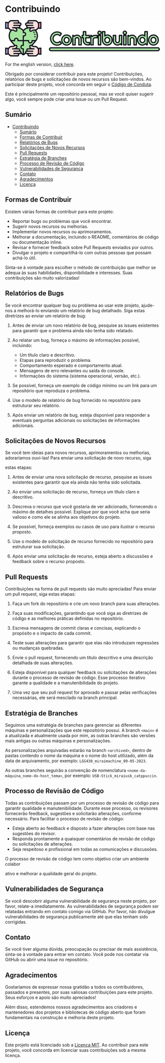 # Contribuindo

![ContributingLogo](./assets/meta/images/Headers/Contributing_BR.svg)

For the english version, [click here](./CONTRIBUTING.md).

Obrigado por considerar contribuir para este projeto! Contribuições, relatórios de bugs e solicitações de novos recursos são bem-vindos. Ao participar deste projeto, você concorda em seguir o [Código de Conduta](./CODE_OF_CONDUCT_BR.md).

Este é principalmente um repositório pessoal, mas se você quiser sugerir algo, você sempre pode criar uma Issue ou um Pull Request.

## Sumário

- [Contribuindo](#contribuindo)
  - [Sumário](#sumário)
  - [Formas de Contribuir](#formas-de-contribuir)
  - [Relatórios de Bugs](#relatórios-de-bugs)
  - [Solicitações de Novos Recursos](#solicitações-de-novos-recursos)
  - [Pull Requests](#pull-requests)
  - [Estratégia de Branches](#estratégia-de-branches)
  - [Processo de Revisão de Código](#processo-de-revisão-de-código)
  - [Vulnerabilidades de Segurança](#vulnerabilidades-de-segurança)
  - [Contato](#contato)
  - [Agradecimentos](#agradecimentos)
  - [Licença](#licença)

## Formas de Contribuir

Existem várias formas de contribuir para este projeto:

- Reportar bugs ou problemas que você encontrar.
- Sugerir novos recursos ou melhorias.
- Implementar novos recursos ou aprimoramentos.
- Melhorar a documentação, incluindo o README, comentários de código ou documentação inline.
- Revisar e fornecer feedback sobre Pull Requests enviados por outros.
- Divulgar o projeto e compartilhá-lo com outras pessoas que possam achá-lo útil.

Sinta-se à vontade para escolher o método de contribuição que melhor se adequa às suas habilidades, disponibilidade e interesses. Suas contribuições são muito valorizadas!

## Relatórios de Bugs

Se você encontrar qualquer bug ou problema ao usar este projeto, ajude-nos a melhorá-lo enviando um relatório de bug detalhado. Siga estas diretrizes ao enviar um relatório de bug:

1. Antes de enviar um novo relatório de bug, pesquise as issues existentes para garantir que o problema ainda não tenha sido relatado.

2. Ao relatar um bug, forneça o máximo de informações possível, incluindo:

   - Um título claro e descritivo.
   - Etapas para reproduzir o problema.
   - Comportamento esperado e comportamento atual.
   - Mensagens de erro relevantes ou saída do console.
   - Informações do sistema (sistema operacional, versão, etc.).

3. Se possível, forneça um exemplo de código mínimo ou um link para um repositório que reproduza o problema.

4. Use o modelo de relatório de bug fornecido no repositório para estruturar seu relatório.

5. Após enviar um relatório de bug, esteja disponível para responder a eventuais perguntas adicionais ou solicitações de informações adicionais.

## Solicitações de Novos Recursos

Se você tem ideias para novos recursos, aprimoramentos ou melhorias, adoraríamos ouvi-las! Para enviar uma solicitação de novo recurso, siga

 estas etapas:

1. Antes de enviar uma nova solicitação de recurso, pesquise as issues existentes para garantir que ela ainda não tenha sido solicitada.

2. Ao enviar uma solicitação de recurso, forneça um título claro e descritivo.

3. Descreva o recurso que você gostaria de ver adicionado, fornecendo o máximo de detalhes possível. Explique por que você acha que seria valioso e como ele se alinha aos objetivos do projeto.

4. Se possível, forneça exemplos ou casos de uso para ilustrar o recurso proposto.

5. Use o modelo de solicitação de recurso fornecido no repositório para estruturar sua solicitação.

6. Após enviar uma solicitação de recurso, esteja aberto a discussões e feedback sobre o recurso proposto.

## Pull Requests

Contribuições na forma de pull requests são muito apreciadas! Para enviar um pull request, siga estas etapas:

1. Faça um fork do repositório e crie um novo branch para suas alterações.

2. Faça suas modificações, garantindo que você siga as diretrizes de código e as melhores práticas definidas no repositório.

3. Escreva mensagens de commit claras e concisas, explicando o propósito e o impacto de cada commit.

4. Teste suas alterações para garantir que elas não introduzam regressões ou mudanças quebradas.

5. Envie o pull request, fornecendo um título descritivo e uma descrição detalhada de suas alterações.

6. Esteja disponível para qualquer feedback ou solicitações de alterações durante o processo de revisão de código. Esse processo iterativo garante a qualidade e a manutenibilidade do projeto.

7. Uma vez que seu pull request for aprovado e passar pelas verificações necessárias, ele será mesclado na branch principal.

## Estratégia de Branches

Seguimos uma estratégia de branches para gerenciar as diferentes máquinas e personalizações que este repositório possui. A branch `<main>` é a atualizada e atualmente usada por mim, as outras branches são versões mais antigas ou outras máquinas e personalizações.

As personalizações arquivadas estarão na branch `<archived>`, dentro de pastas contendo o nome da máquina e o nome do host utilizado, além da data de arquivamento, por exemplo: `LGS430_miraimachine_09-05-2023`.

As outras branches seguirão a convenção de nomenclatura `<nome-da-máquina_nome-do-host_tema>`, por exemplo: `USB-Stick_miraiusb_catppuccin`.

## Processo de Revisão de Código

Todas as contribuições passam por um processo de revisão de código para garantir qualidade e manutenibilidade. Durante esse processo, os revisores fornecerão feedback, sugestões e solicitarão alterações, conforme necessário. Para facilitar o processo de revisão de código:

- Esteja aberto ao feedback e disposto a fazer alterações com base nas sugestões do revisor.
- Responda prontamente a quaisquer comentários de revisão de código ou solicitações de alterações.
- Seja respeitoso e profissional em todas as comunicações e discussões.

O processo de revisão de código tem como objetivo criar um ambiente colabor

ativo e melhorar a qualidade geral do projeto.

## Vulnerabilidades de Segurança

Se você descobrir alguma vulnerabilidade de segurança neste projeto, por favor, relate-a imediatamente. As vulnerabilidades de segurança podem ser relatadas entrando em contato comigo via GitHub. Por favor, não divulgue vulnerabilidades de segurança publicamente até que elas tenham sido corrigidas.

## Contato

Se você tiver alguma dúvida, preocupação ou precisar de mais assistência, sinta-se à vontade para entrar em contato. Você pode nos contatar via GitHub ou abrir uma issue no repositório.

## Agradecimentos

Gostaríamos de expressar nossa gratidão a todos os contribuidores, passados e presentes, por suas valiosas contribuições para este projeto. Seus esforços e apoio são muito apreciados!

Além disso, estendemos nossos agradecimentos aos criadores e mantenedores dos projetos e bibliotecas de código aberto que foram fundamentais na construção e melhoria deste projeto.

## Licença

Este projeto está licenciado sob a [Licença MIT](./LICENSE_BR.md). Ao contribuir para este projeto, você concorda em licenciar suas contribuições sob a mesma licença.
